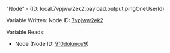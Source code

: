 "Node" - (ID: local.7vpjww2ek2.payload.output.pingOneUserId)

Variable Written:
Node ID: [7vpjww2ek2](../nodes/7vpjww2ek2.md)

Variable Reads:
* Node (Node ID: [9f0dokmcu9](../nodes/9f0dokmcu9.md))
